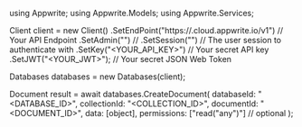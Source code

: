 using Appwrite;
using Appwrite.Models;
using Appwrite.Services;

Client client = new Client()
    .SetEndPoint("https://<REGION>.cloud.appwrite.io/v1") // Your API Endpoint
    .SetAdmin("") // 
    .SetSession("") // The user session to authenticate with
    .SetKey("<YOUR_API_KEY>") // Your secret API key
    .SetJWT("<YOUR_JWT>"); // Your secret JSON Web Token

Databases databases = new Databases(client);

Document result = await databases.CreateDocument(
    databaseId: "<DATABASE_ID>",
    collectionId: "<COLLECTION_ID>",
    documentId: "<DOCUMENT_ID>",
    data: [object],
    permissions: ["read("any")"] // optional
);